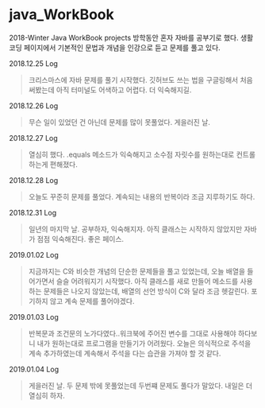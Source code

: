 # java_WorkBook
2018-Winter Java WorkBook projects
방학동안 혼자 자바를 공부기로 했다.
생활코딩 페이지에서 기본적인 문법과 개념을 인강으로 듣고 문제를 풀고 있다.

2018.12.25 Log
> 크리스마스에 자바 문제를 풀기 시작했다. 깃허브도 쓰는 법을 구글링해서 처음 써봤는데 아직 터미널도 어색하고 어렵다. 더 익숙해지길.

2018.12.26 Log
> 무슨 일이 있었던 건 아닌데 문제를 많이 못풀었다. 게을러진 날.

2018.12.27 Log
> 열심히 했다. .equals 메소드가 익숙해지고 소수점 자릿수를 원하는대로 컨트롤하는게 편해졌다.

2018.12.28 Log
> 오늘도 꾸준히 문제를 풀었다. 계속되는 내용의 반복이라 조금 지루하기도 하다.

2018.12.31 Log
> 일년의 마지막 날. 공부하자, 익숙해지자. 아직 클래스는 시작하지 않았지만 자바가 점점 익숙해진다. 좋은 페이스.

2019.01.02 Log
> 지금까지는 C와 비슷한 개념의 단순한 문제들을 풀고 있었는데, 오늘 배열을 들어가면서 슬슬 어려워지기 시작했다. 
아직 클래스를 새로 만들어 메소드를 사용하는 문제들은 나오지 않았는데, 배열의 선언 방식이 C와 달라 조금 헷갈린다. 포기하지 않고 계속 문제를 풀어야겠다.

2019.01.03 Log
> 반복문과 조건문의 노가다였다..워크북에 주어진 변수를 그대로 사용해야 하다보니 내가 원하는대로 프로그램을 만들기가 어려웠다. 
오늘은 의식적으로 주석을 계속 추가하였는데 계속해서 주석을 다는 습관을 가져야 할 것 같다. 

2019.01.04 Log
> 게을러진 날. 두 문제 밖에 못풀었는데 두번쨰 문제도 풀다가 말았다. 내일은 더 열심히 하자.
